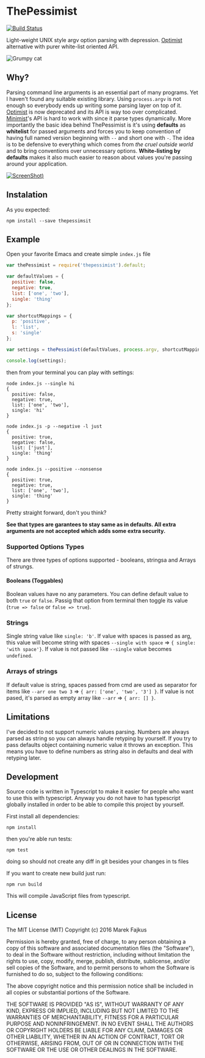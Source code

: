 # ThePessimist

[![Build Status](https://travis-ci.org/turboMaCk/thepessimist.svg?branch=master)](https://travis-ci.org/turboMaCk/thepessimist)

Light-weight UNIX style argv option parsing with depression. [Optimist](https://www.npmjs.com/package/optimist) alternative with purer white-list oriented API.

![Grumpy cat](http://campusriot.com/wp-content/uploads/2014/10/grumpycat.jpg)

## Why?

Parsing command line arguments is an essential part of many programs. Yet I haven't found any suitable existing library.
Using `process.argv` is not enough so everybody ends up writing some parsing layer on top of it.
[Optimist](https://www.npmjs.com/package/optimist) is now deprecated and its API is way too over complicated.
[Minimist](https://www.npmjs.com/package/minimist)'s API is hard to work with since it parse types dynamically.
More importantly the basic idea behind ThePessimist is it's using **defaults** as **whitelist** for passed arguments and forces you to keep convention of having full named version beginning with `--` and short one with `-`.
The idea is to be defensive to everything which comes from *the cruel outside world* and to bring conventions over unnecessary options.
**White-listing by defaults** makes it also much easier to reason about values you're passing around your application.

[![ScreenShot](http://img.youtube.com/vi/27nNSocP7Dc/0.jpg))](https://www.youtube.com/watch?v=27nNSocP7Dc)

## Instalation

As you expected:

```
npm install --save thepessimsit
```

## Example

Open your favorite Emacs and create simple `index.js` file

```javascript
var thePessimist = require('thepessimist').default;

var defaultValues = {
  positive: false,
  negative: true,
  list: ['one', 'two'],
  single: 'thing'
};

var shortcutMappings = {
  p: 'positive',
  l: 'list',
  s: 'single'
};

var settings = thePessimist(defaultValues, process.argv, shortcutMappings);

console.log(settings);
```

then from your terminal you can play with settings:

```
node index.js --single hi
{
  positive: false,
  negative: true,
  list: ['one', 'two'],
  single: 'hi'
}

node index.js -p --negative -l just
{
  positive: true,
  negative: false,
  list: ['just'],
  single: 'thing'
}

node index.js --positive --nonsense
{
  positive: true,
  negative: true,
  list: ['one', 'two'],
  single: 'thing'
}
```

Pretty straight forward, don't you think?

**See that types are garantees to stay same as in defaults. All extra arguments are not accepted which adds some extra security.**

### Supported Options Types

There are three types of options supported - booleans, stringsa and Arrays of strungs.

#### Booleans (Toggables)

Boolean values have no any parameters. You can define default value to both `true` or `false`. Passig that option from terminal then toggle its value (`true => false` or `false => true`).

### Strings

Single string value like `single: 'b'`. If value with spaces is passed as arg, this value will become string with spaces `--single with space` => `{ single: 'with space'}`.
If value is not passed like `--single` value becomes `undefined`.

### Arrays of strings

If default value is string, spaces passed from cmd are used as separator for items like `--arr one two 3` => `{ arr: ['one', 'two', '3'] }`.
If value is not pased, it's parsed as empty array like `--arr` => `{ arr: [] }`.

## Limitations

I've decided to not support numeric values parsing. Numbers are always parsed as string so you can always handle retyping by yourself.
If you try to pass defaults object containing numeric value it throws an exception. This means you have to define numbers as string also in defaults and deal with retyping later.

## Development

Source code is written in Typescript to make it easier for people who want to use this with typescript.
Anyway you do not have to has typescript globally installed in order to be able to compile this project by yourself.

First install all dependencies:
```
npm install
```

then you're able run tests:
```
npm test
```
doing so should not create any diff in git besides your changes in ts files

If you want to create new build just run:
```
npm run build
```

This will compile JavaScript files from typescript.

## License

The MIT License (MIT)
Copyright (c) 2016 Marek Fajkus

Permission is hereby granted, free of charge, to any person obtaining a copy of this software and associated documentation files (the "Software"), to deal in the Software without restriction, including without limitation the rights to use, copy, modify, merge, publish, distribute, sublicense, and/or sell copies of the Software, and to permit persons to whom the Software is furnished to do so, subject to the following conditions:

The above copyright notice and this permission notice shall be included in all copies or substantial portions of the Software.

THE SOFTWARE IS PROVIDED "AS IS", WITHOUT WARRANTY OF ANY KIND, EXPRESS OR IMPLIED, INCLUDING BUT NOT LIMITED TO THE WARRANTIES OF MERCHANTABILITY, FITNESS FOR A PARTICULAR PURPOSE AND NONINFRINGEMENT. IN NO EVENT SHALL THE AUTHORS OR COPYRIGHT HOLDERS BE LIABLE FOR ANY CLAIM, DAMAGES OR OTHER LIABILITY, WHETHER IN AN ACTION OF CONTRACT, TORT OR OTHERWISE, ARISING FROM, OUT OF OR IN CONNECTION WITH THE SOFTWARE OR THE USE OR OTHER DEALINGS IN THE SOFTWARE.
